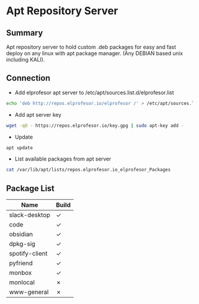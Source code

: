 # Apt Repository Server
## Summary
Apt repository server to hold custom .deb packages for easy and fast deploy on any linux with apt package manager. (Any DEBIAN based unix including KALI). 
## Connection
- Add elprofesor apt server to /etc/apt/sources.list.d/elprofesor.list
```bash
echo 'deb http://repos.elprofesor.io/elprofesor /' > /etc/apt/sources.list.d/elprofesor.list
```
 - Add apt server key
```bash
wget -qO - https://repos.elprofesor.io/key.gpg | sudo apt-key add -
```
- Update
```bash
apt update
```
- List available packages from apt server
```bash
cat /var/lib/apt/lists/repos.elprofesor.io_elprofesor_Packages
```

## Package List

|  Name | Build|
|--------|---------|
| slack-desktop | &check; |  
| code | &check; |
| obsidian | &check; | 
| dpkg-sig | &check; | 
| spotify-client | &check; | 
| pyfriend | &check; | 
| monbox | &check; |
| monlocal| &cross;|
| www-general | &cross;|
